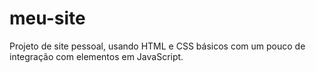 # meu-site

Projeto de site pessoal, usando HTML e CSS básicos com um pouco de integração com elementos em JavaScript.
